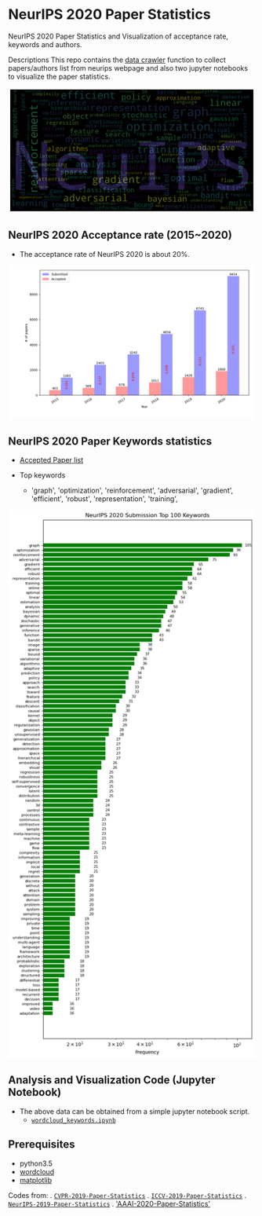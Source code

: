 # NeurIPS 2020 Paper Statistics
NeurIPS 2020 Paper Statistics and Visualization of acceptance rate, keywords and authors.

Descriptions
This repo contains the [data crawler](data/crawler.py) function to collect papers/authors list from neurips webpage and also two jupyter notebooks to visualize the paper statistics. 


<p align="center">
  <img width="600" src="misc/wordcloud1.png">
</p>

## NeurIPS 2020 Acceptance rate (2015~2020)

- The acceptance rate of NeurIPS 2020 is  about 20%.

<p align="center">
  <img width="500" src="misc/acceptance_rate.png">
</p>


## NeurIPS 2020 Paper Keywords statistics
- [Accepted Paper list](https://nips.cc/Conferences/2020/AcceptedPapersInitial)

-  Top keywords 
   - 'graph', 'optimization', 'reinforcement', 'adversarial', 'gradient', 'efficient', 'robust', 'representation', 'training', 

<p align="center">
  <img width="1000" src="misc/keywords1.png">
</p>

## Analysis and Visualization Code (Jupyter Notebook)

- The above data can be obtained from a simple jupyter notebook script.
   - [`wordcloud_keywords.ipynb`](https://github.com/mzolfaghari/NeurIPS-2020-Paper-Statistics/blob/master/AAAI2020_paper_statistics.ipynb)

## Prerequisites
- python3.5
- [wordcloud](https://pypi.org/project/wordcloud/)
- [matplotlib](https://matplotlib.org/)

Codes from:
. [`CVPR-2019-Paper-Statistics`](https://github.com/hoya012/CVPR-2019-Paper-Statistics)
. [`ICCV-2019-Paper-Statistics`](https://github.com/hoya012/ICCV-2019-Paper-Statistics)
. [`NeurIPS-2019-Paper-Statistics`](https://github.com/hoya012/NeurIPS-2019-Paper-Statistics)
. ['AAAI-2020-Paper-Statistics'](https://raw.githubusercontent.com/hoya012/AAAI-2020-Paper-Statistics)
